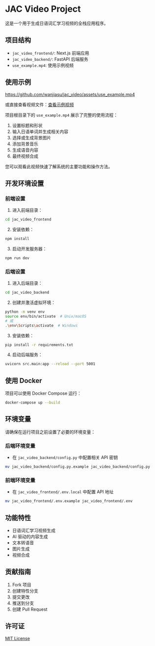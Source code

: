 # JAC Video Project

这是一个用于生成日语词汇学习视频的全栈应用程序。

## 项目结构

- `jac_video_frontend/`: Next.js 前端应用
- `jac_video_backend/`: FastAPI 后端服务
- `use_example.mp4`: 使用示例视频

## 使用示例

https://github.com/wanjiasu/jac_video/assets/use_example.mp4

或直接查看视频文件：[查看示例视频](use_example.mp4)

项目根目录下的 `use_example.mp4` 展示了完整的使用流程：

1. 设置标题和形状
2. 输入日语单词并生成相关内容
3. 选择或生成背景图片
4. 添加背景音乐
5. 生成语音内容
6. 最终视频合成

您可以观看此视频快速了解系统的主要功能和操作方法。

## 开发环境设置

### 前端设置

1. 进入前端目录：
```bash
cd jac_video_frontend
```

2. 安装依赖：
```bash
npm install
```

3. 启动开发服务器：
```bash
npm run dev
```

### 后端设置

1. 进入后端目录：
```bash
cd jac_video_backend
```

2. 创建并激活虚拟环境：
```bash
python -m venv env
source env/bin/activate  # Unix/macOS
# 或
.\env\Scripts\activate  # Windows
```

3. 安装依赖：
```bash
pip install -r requirements.txt
```

4. 启动后端服务：
```bash
uvicorn src.main:app --reload --port 5001
```

## 使用 Docker

项目可以使用 Docker Compose 运行：

```bash
docker-compose up --build
```

## 环境变量

请确保在运行项目之前设置了必要的环境变量：

### 后端环境变量
- 在 `jac_video_backend/config.py` 中配置相关 API 密钥

```bash
mv jac_video_backend/config.py.example jac_video_backend/config.py
```

### 前端环境变量
- 在 `jac_video_frontend/.env.local` 中配置 API 地址

```bash
mv jac_video_frontend/.env.example jac_video_frontend/.env
```

## 功能特性

- 日语词汇学习视频生成
- AI 驱动的内容生成
- 文本转语音
- 图片生成
- 视频合成

## 贡献指南

1. Fork 项目
2. 创建特性分支
3. 提交更改
4. 推送到分支
5. 创建 Pull Request

## 许可证

[MIT License](LICENSE) 